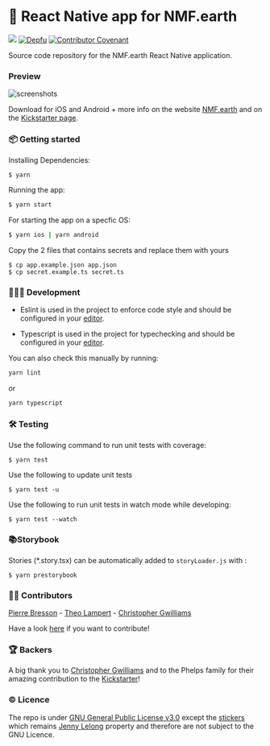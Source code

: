 # 🌱 React Native app for NMF.earth

![](https://github.com/NotMyFaultEarth/nmf-app/workflows/Test%20CI/badge.svg)
[![Depfu](https://badges.depfu.com/badges/f3b06c819202baf2a14b3241cbf249c9/overview.svg)](https://depfu.com/repos/github/NotMyFaultEarth/nmf-app?project_id=10243)
[![Contributor Covenant](https://img.shields.io/badge/Contributor%20Covenant-v2.0%20adopted-ff69b4.svg)](code_of_conduct.md) 

Source code repository for the NMF.earth React Native application.

### Preview

![screenshots](https://github.com/NotMyFaultEarth/nmf-app/blob/master/app-preview.png)

Download for iOS and Android + more info on the website [NMF.earth](https://nmf.earth/) and on the [Kickstarter page](https://www.kickstarter.com/projects/pierrebresson/not-my-fault).

### 📦 Getting started

Installing Dependencies:

```sh
$ yarn
```

Running the app:

```sh
$ yarn start
```

For starting the app on a specfic OS:

```sh
$ yarn ios | yarn android
```

Copy the 2 files that contains secrets and replace them with yours

```
$ cp app.example.json app.json
$ cp secret.example.ts secret.ts
```

### 👩🏾‍💻 Development

- Eslint is used in the project to enforce code style and should be configured in your [editor](https://eslint.org/docs/user-guide/integrations).

- Typescript is used in the project for typechecking and should be configured in your [editor](https://github.com/Microsoft/TypeScript/wiki/TypeScript-Editor-Support).

You can also check this manually by running:

```sh
yarn lint
```

or

```sh
yarn typescript
```

### 🛠 Testing

Use the following command to run unit tests with coverage:

```
$ yarn test
```

Use the following to update unit tests

```
$ yarn test -u
```

Use the following to run unit tests in watch mode while developing:

```
$ yarn test --watch
```

### 📚Storybook

Stories (\*.story.tsx) can be automatically added to `storyLoader.js` with :

```
$ yarn prestorybook
```

### 👨‍💻 Contributors

[Pierre Bresson](https://github.com/pierrebresson/) - [Theo Lampert](https://github.com/theolampert) - [Christopher Gwilliams](https://github.com/encima)

Have a look [here](https://github.com/NotMyFaultEarth/nmf-app/blob/master/contributing.md) if you want to contribute!

### 🏆 Backers

A big thank you to [Christopher Gwilliams](https://github.com/encima) and to the Phelps family for their amazing contribution to the [Kickstarter](https://www.kickstarter.com/projects/pierrebresson/not-my-fault)!

### ©️ Licence

The repo is under [GNU General Public License v3.0](https://github.com/NotMyFaultEarth/nmf-app/blob/master/LICENSE) except the [stickers](https://github.com/NotMyFaultEarth/nmf-app/tree/master/assets/images/stickers) which remains [Jenny Lelong](https://www.instagram.com/niniwanted/) property and therefore are not subject to the GNU Licence.
